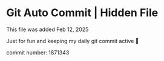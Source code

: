 # Git Auto Commit | Hidden File

This file was added Feb 12, 2025

Just for fun and keeping my daily git commit active 🤪

commit number: 1871343
